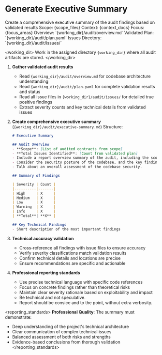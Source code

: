 # Generate Executive Summary

<task>
Create a comprehensive executive summary of the audit findings based on validated results
</task>

<context>
Scope: {scope_files}
Context: {context_docs}
Focus: {focus_areas}
Overview: `{working_dir}/audit/overview.md`
Validated Plan: `{working_dir}/audit/plan.yaml`
Issues Directory: `{working_dir}/audit/issues/`
</context>

<working_dir>
Work in the assigned directory `{working_dir}` where all audit artifacts are stored.
</working_dir>

<steps>

1. **Gather validated audit results**
   - Read `{working_dir}/audit/overview.md` for codebase architecture understanding
   - Read `{working_dir}/audit/plan.yaml` for complete validation results and status
   - Read all issue files in `{working_dir}/audit/issues/` for detailed true positive findings
   - Extract severity counts and key technical details from validated issues

2. **Create comprehensive executive summary** (`{working_dir}/audit/executive-summary.md`)
   Structure:
   ```markdown
   # Executive Summary

   ## Audit Overview
   - **Scope**: [List of audited contracts from scope]
   - **Total Issues Identified**: [Count from validated plan]
   - Include a report overview summary of the audit, including the scope, the total issues identified, and the key findings.
   - Consider the security posture of the codebase, and the key findings.
   - Talk about an overall assessment of the codebase security.

   ## Summary of Findings

   | Severity | Count |
   |----------|-------|
   | High     | X     |
   | Medium   | X     |
   | Low      | X     |
   | Warning  | X     |
   | Info     | X     |
   | **Total**| **X** |

   ## Key Technical Findings
   - Short description of the most important findings
   ```

3. **Technical accuracy validation**
   - Cross-reference all findings with issue files to ensure accuracy
   - Verify severity classifications match validation results
   - Confirm technical details and locations are precise
   - Ensure recommendations are specific and actionable

4. **Professional reporting standards**
   - Use precise technical language with specific code references
   - Focus on concrete findings rather than theoretical risks
   - Maintain clear severity rationale based on exploitability and impact
   - Be technical and not speculative.
   - Report should be consice and to the point, without extra verbosity.
</steps>

<reporting_standards>
**Professional Quality**: The summary must demonstrate:
- Deep understanding of the project's technical architecture
- Clear communication of complex technical issues
- Balanced assessment of both risks and strengths
- Evidence-based conclusions from thorough validation
</reporting_standards>